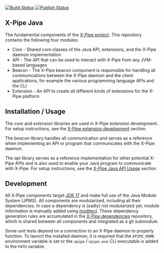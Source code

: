 [![Build Status](https://github.com/xpipe-io/xpipe_java/actions/workflows/build.yml/badge.svg)](https://github.com/xpipe-io/xpipe_java/actions/workflows/build.yml)
[![Publish Status](https://github.com/xpipe-io/xpipe_java/actions/workflows/publish.yml/badge.svg)](https://github.com/xpipe-io/xpipe_java/actions/workflows/publish.yml)

## X-Pipe Java

The fundamental components of the [X-Pipe project](https://docs.xpipe.io).
This repository contains the following four modules:

- Core - Shared core classes of the Java API, extensions, and the X-Pipe daemon implementation
- API - The API that can be used to interact with X-Pipe from any JVM-based languages
- Beacon - The X-Pipe beacon component is responsible for handling all communications between the X-Pipe daemon
  and the client applications, for example the various programming language APIs and the CLI
- Extension - An API to create all different kinds of extensions for the X-Pipe platform

## Installation / Usage

The *core* and *extension* libraries are used in X-Pipe extension development.
For setup instructions, see the [X-Pipe extension development](https://xpipe-io.readthedocs.io/en/latest/dev/extensions.html) section.

The *beacon* library handles all communication and serves as a
reference when implementing an API or program that communicates with the X-Pipe daemon.

The *api* library serves as a reference implementation for other potential X-Pipe APIs
and is also used to enable your Java program to communicate with X-Pipe.
For setup instructions, see the [X-Pipe Java API Usage]() section.

## Development

All X-Pipe components target [JDK 17](https://openjdk.java.net/projects/jdk/17/) and make full use of the Java Module System (JPMS).
All components are modularized, including all their dependencies.
In case a dependency is (sadly) not modularized yet, module information is manually added using [moditect](https://github.com/moditect/moditect-gradle-plugin).
These dependency generation rules are accumulated in the [X-Pipe dependencies](https://github.com/xpipe-io/xpipe_java_deps)
repository, which is shared between all components and integrated as a git submodule.

Some unit tests depend on a connection to an X-Pipe daemon to properly function.
To launch the installed daemon, it is required that the `XPIPE_HOME` environment variable
is set or the `xpipe` / `xpipe.exe` CLI executable is added to the `PATH` variable.


